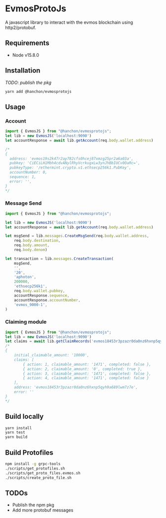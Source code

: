 # EvmosProtoJs

A javascript library to interact with the evmos blockchain using http2/protobuf.

## Requirements

- Node v15.8.0

## Installation

*TODO: publish the pkg*
```sh
yarn add @hanchon/evmosprotojs
```

## Usage

### Account

```ts
import { EvmosJS } from "@hanchon/evmosprotojs";
let lib = new EvmosJS('localhost:9090')
let accountResponse = await lib.getAccount(req.body.wallet.address)

/*
{
  address: 'evmos19s2k47r2ay782cfs0hcej87xmzg25pr2a6a03a',
  pubkey: 'CiECiLH1Mbh4cdvANylRhyVcrkugxLw3ynJhBbIUCv0OaRc=',
  pubkeyType: '/ethermint.crypto.v1.ethsecp256k1.PubKey',
  accountNumber: 0,
  sequence: 1,
  error: '',
}
*/
```

### Message Send

```ts
import { EvmosJS } from "@hanchon/evmosprotojs";

let lib = new EvmosJS('localhost:9090')
let accountResponse = await lib.getAccount(req.body.wallet.address)

let msgSend = lib.messages.CreateMsgSend(req.body.wallet.address,
    req.body.destination,
    req.body.amount,
    req.body.denom)

let transaction = lib.messages.CreateTransaction(
    msgSend,
    '',
    '20',
    'aphoton',
    200000,
    'ethsecp256k1',
    req.body.wallet.pubkey,
    accountResponse.sequence,
    accountResponse.accountNumber,
    'evmos_9000-1',
)
```

### Claiming module

```ts
import { EvmosJS } from "@hanchon/evmosprotojs";
let lib = new EvmosJS('localhost:9090')
let claims = await lib.getClaimRecords('evmos18453r3pzazr0da0nz6hxnp5qyh9a689lwm7z7e')
/*
{
    initial_claimable_amount: '10000',
    claims: [
        { action: 1, claimable_amount: '1471', completed: false },
        { action: 2, claimable_amount: '0', completed: true },
        { action: 3, claimable_amount: '1471', completed: false },
        { action: 4, claimable_amount: '1471', completed: false }
    ],
    address: 'evmos18453r3pzazr0da0nz6hxnp5qyh9a689lwm7z7e',
    error: ''
}
*/
```

## Build locally

```sh
yarn install
yarn test
yarn build
```

## Build Protofiles

```sh
npm install -g grpc-tools
./scripts/get_protofiles.sh
./scripts/get_proto_files.evmos.sh
./scripts/create_proto_file.sh
```

## TODOs

- Publish the npm pkg
- Add more protobuf messages
